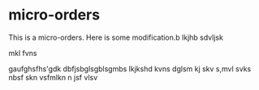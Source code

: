# micro-orders

This is a micro-orders.
 Here is some modification.b
lkjhb sdvljsk


mkl fvns


gaufghsfhs'gdk
 dbfjsbglsgblsgmbs
lkjkshd kvns dglsm
kj skv s,mvl svks
nbsf skn vsfmlkn
n jsf vlsv
